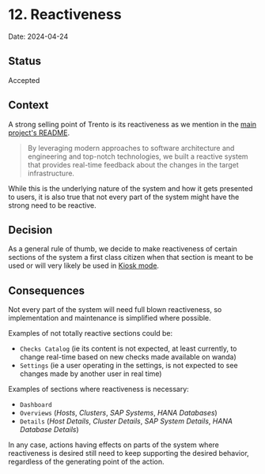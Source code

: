 # 12. Reactiveness

Date: 2024-04-24

## Status

Accepted

## Context

A strong selling point of Trento is its reactiveness as we mention in the [main project's README](https://github.com/trento-project/web?tab=readme-ov-file#reactive-control-plane).

> By leveraging modern approaches to software architecture and engineering and top-notch technologies, we built a reactive system that provides real-time feedback about the changes in the target infrastructure.

While this is the underlying nature of the system and how it gets presented to users, it is also true that not every part of the system might have the strong need to be reactive.

## Decision

As a general rule of thumb, we decide to make reactiveness of certain sections of the system a first class citizen when that section is meant to be used or will very likely be used in [Kiosk mode](https://en.wikipedia.org/wiki/Kiosk_software).

## Consequences

Not every part of the system will need full blown reactiveness, so implementation and maintenance is simplified where possible.

Examples of not totally reactive sections could be:
- `Checks Catalog` (ie its content is not expected, at least currently, to change real-time based on new checks made available on wanda)
- `Settings` (ie a user operating in the settings, is not expected to see changes made by another user in real time)

Examples of sections where reactiveness is necessary:
- `Dashboard`
- `Overviews` (_Hosts_, _Clusters_, _SAP Systems_, _HANA Databases_)
- `Details` (_Host Details_, _Cluster Details_, _SAP System Details_, _HANA Database Details_)

In any case, actions having effects on parts of the system where reactiveness is desired still need to keep supporting the desired behavior, regardless of the generating point of the action.
